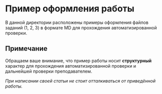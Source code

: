 # Пример оформления работы
В данной директории расположены примеры оформления файлов заданий (1, 2, 3) в формате MD для прохождения автоматизированной проверки.

## Примечание
Обращаем ваше внимание, что пример работы носит **структурный** характер для прохождения автоматизированной проверки и дальнейшей проверки преподавателем.

_При написании своей статьи не стоит отталкиваться от приведённой работы._
